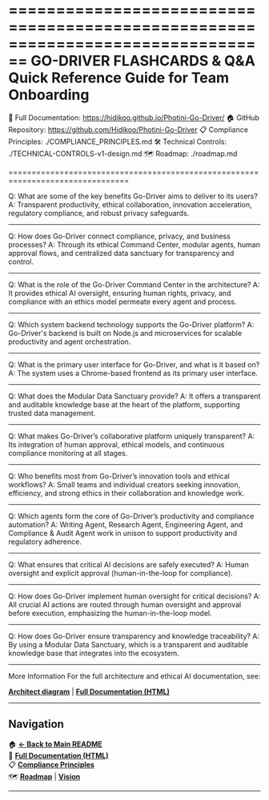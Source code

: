 ================================================================================
                 GO-DRIVER FLASHCARDS & Q&A
             Quick Reference Guide for Team Onboarding
================================================================================

📘 Full Documentation: https://hidikoo.github.io/Photini-Go-Driver/
🏠 GitHub Repository: https://github.com/Hidikoo/Photini-Go-Driver
📋 Compliance Principles: ./COMPLIANCE_PRINCIPLES.md
🛠️ Technical Controls: ./TECHNICAL-CONTROLS-v1-design.md
🗺️ Roadmap: ./roadmap.md

================================================================================

Q: What are some of the key benefits Go-Driver aims to deliver to its users?
A: Transparent productivity, ethical collaboration, innovation acceleration, regulatory compliance, and robust privacy safeguards.

---

Q: How does Go-Driver connect compliance, privacy, and business processes?
A: Through its ethical Command Center, modular agents, human approval flows, and centralized data sanctuary for transparency and control.

---

Q: What is the role of the Go-Driver Command Center in the architecture?
A: It provides ethical AI oversight, ensuring human rights, privacy, and compliance with an ethics model permeate every agent and process.

---

Q: Which system backend technology supports the Go-Driver platform?
A: Go-Driver's backend is built on Node.js and microservices for scalable productivity and agent orchestration.

---

Q: What is the primary user interface for Go-Driver, and what is it based on?
A: The system uses a Chrome-based frontend as its primary user interface.

---

Q: What does the Modular Data Sanctuary provide?
A: It offers a transparent and auditable knowledge base at the heart of the platform, supporting trusted data management.

---

Q: What makes Go-Driver’s collaborative platform uniquely transparent?
A: Its integration of human approval, ethical models, and continuous compliance monitoring at all stages.

---

Q: Who benefits most from Go-Driver’s innovation tools and ethical workflows?
A: Small teams and individual creators seeking innovation, efficiency, and strong ethics in their collaboration and knowledge work.

---

Q: Which agents form the core of Go-Driver’s productivity and compliance automation?
A: Writing Agent, Research Agent, Engineering Agent, and Compliance & Audit Agent work in unison to support productivity and regulatory adherence.

---

Q: What ensures that critical AI decisions are safely executed?
A: Human oversight and explicit approval (human-in-the-loop for compliance).

---

Q: How does Go-Driver implement human oversight for critical decisions?
A: All crucial AI actions are routed through human oversight and approval before execution, emphasizing the human-in-the-loop model.

---

Q: How does Go-Driver ensure transparency and knowledge traceability?
A: By using a Modular Data Sanctuary, which is a transparent and auditable knowledge base that integrates into the ecosystem.

---

More Information
For the full architecture and ethical AI documentation, see:

**[Architect diagram](./architect.png)** | **[Full Documentation (HTML)](https://hidikoo.github.io/Photini-Go-Driver/)** 

---

## **Navigation**

🏠 **[← Back to Main README](https://github.com/Hidikoo/Photini-Go-Driver)**  
📘 **[Full Documentation (HTML)](https://hidikoo.github.io/Photini-Go-Driver/)**  
📋 **[Compliance Principles](./COMPLIANCE_PRINCIPLES.md)**  
🗺️ **[Roadmap](./roadmap.md)** | **[Vision](./roadmap-vision.md)**  

---








